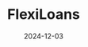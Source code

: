 ---  
layout: startup_page  
title: "FlexiLoans"  
id: "flexiloans.com"  
permalink: "/flexiloansflexiloans.com12032024/"  
website: "https://flexiloans.com/"  
funding_round: "Debt"  
funding_amount: "$20M"  
investors: "International Finance Corporation (IFC)"  
about: "FlexiLoans is a digital lending platform providing financial products to MSMEs in India. They offer EMI-based loans and invoice financing, reaching over 15,000 pin codes through 100% digital originations and partnerships with major e-commerce and payment platforms."  
markets: "Fintech"  
hq: "Mumbai, Maharashtra, India"  
founded_year: "2016"  
linkedin: "https://in.linkedin.com/company/flexiloans"  
twitter: "https://twitter.com/flexiloansin"  
instagram: ""  
facebook: "https://www.facebook.com/FlexiLoansFinance"  
crunchbase: "https://www.crunchbase.com/organization/flexiloans"  
pitchbook: "https://pitchbook.com/profiles/company/166993-21"  

date_display: "03-Dec-2024"  
date: "2024-12-03"

# SEO Optimization  
meta_title: "FlexiLoans - Debt Funding ($20M)"  
meta_description: "FlexiLoans, FlexiLoans is a digital lending platform providing financial products to MSMEs in India. They offer EMI-based loans and invoice financing, reaching ov..."  
meta_keywords: "FlexiLoans, Fintech, Debt funding"  
canonical_url: "https://startup.projectstartups.com/flexiloansflexiloans.com12032024/"  
---